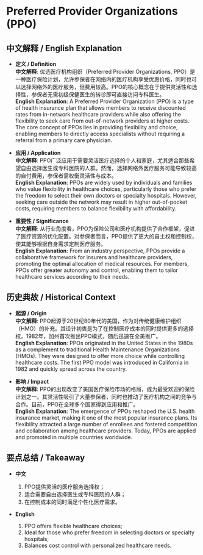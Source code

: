 # Preferred Provider Organizations (PPO)

## 中文解释 / English Explanation

* **定义 / Definition**  
  **中文解释**: 优选医疗机构组织（Preferred Provider Organizations, PPO）是一种医疗保险计划，允许参保者在网络内的医疗机构享受优惠价格，同时也可以选择网络外的医疗服务，但费用较高。PPO的核心概念在于提供灵活性和选择性，参保者无需初级保健医生的转诊即可直接访问专科医生。  
  **English Explanation**: A Preferred Provider Organization (PPO) is a type of health insurance plan that allows members to receive discounted rates from in-network healthcare providers while also offering the flexibility to seek care from out-of-network providers at higher costs. The core concept of PPOs lies in providing flexibility and choice, enabling members to directly access specialists without requiring a referral from a primary care physician.

* **应用 / Application**  
  **中文解释**: PPO广泛应用于需要灵活医疗选择的个人和家庭，尤其适合那些希望自由选择医生或专科医院的人群。然而，选择网络外医疗服务可能导致较高的自付费用，参保者需权衡灵活性与成本。  
  **English Explanation**: PPOs are widely used by individuals and families who value flexibility in healthcare choices, particularly those who prefer the freedom to select their own doctors or specialty hospitals. However, seeking care outside the network may result in higher out-of-pocket costs, requiring members to balance flexibility with affordability.

* **重要性 / Significance**  
  **中文解释**: 从行业角度看，PPO为保险公司和医疗机构提供了合作框架，促进了医疗资源的优化配置。对参保者而言，PPO提供了更大的自主权和控制权，使其能够根据自身需求定制医疗服务。  
  **English Explanation**: From an industry perspective, PPOs provide a collaborative framework for insurers and healthcare providers, promoting the optimal allocation of medical resources. For members, PPOs offer greater autonomy and control, enabling them to tailor healthcare services according to their needs.

## 历史典故 / Historical Context

* **起源 / Origin**  
  **中文解释**: PPO起源于20世纪80年代的美国，作为对传统健康维护组织（HMO）的补充。其设计初衷是为了在控制医疗成本的同时提供更多的选择权。1982年，加州首次推出PPO模式，随后迅速在全美推广。  
  **English Explanation**: PPOs originated in the United States in the 1980s as a complement to traditional Health Maintenance Organizations (HMOs). They were designed to offer more choice while controlling healthcare costs. The first PPO model was introduced in California in 1982 and quickly spread across the country.

* **影响 / Impact**  
  **中文解释**: PPO的出现改变了美国医疗保险市场的格局，成为最受欢迎的保险计划之一。其灵活性吸引了大量参保者，同时也推动了医疗机构之间的竞争与合作。目前，PPO在全球多个国家得到应用和推广。  
  **English Explanation**: The emergence of PPOs reshaped the U.S. health insurance market, making it one of the most popular insurance plans. Its flexibility attracted a large number of enrollees and fostered competition and collaboration among healthcare providers. Today, PPOs are applied and promoted in multiple countries worldwide.

## 要点总结 / Takeaway

* **中文**  
  1. PPO提供灵活的医疗服务选择权；
  2. 适合需要自由选择医生或专科医院的人群；
  3. 在控制成本的同时满足个性化医疗需求。

* **English**  
  1. PPO offers flexible healthcare choices;  
  2. Ideal for those who prefer freedom in selecting doctors or specialty hospitals;  
  3. Balances cost control with personalized healthcare needs.